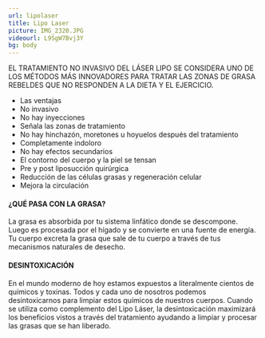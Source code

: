 ```yaml
---
url: lipolaser
title: Lipo Laser
picture: IMG_2320.JPG
videourl: L9SgW7Bvj3Y
bg: body
---
```


EL TRATAMIENTO NO INVASIVO DEL LÁSER LIPO SE CONSIDERA UNO DE LOS MÉTODOS MÁS INNOVADORES PARA TRATAR LAS ZONAS DE GRASA REBELDES QUE NO RESPONDEN A LA DIETA Y EL EJERCICIO.

- Las ventajas
- No invasivo
- No hay inyecciones
- Señala las zonas de tratamiento
- No hay hinchazón, moretones u hoyuelos después del tratamiento
- Completamente indoloro
- No hay efectos secundarios
- El contorno del cuerpo y la piel se tensan
- Pre y post liposucción quirúrgica
- Reducción de las células grasas y regeneración celular
- Mejora la circulación

#### ¿QUÉ PASA CON LA GRASA?

La grasa es absorbida por tu sistema linfático donde se descompone. Luego es procesada por el hígado y se convierte en una fuente de energía. Tu cuerpo excreta la grasa que sale de tu cuerpo a través de tus mecanismos naturales de desecho.

#### DESINTOXICACIÓN

En el mundo moderno de hoy estamos expuestos a literalmente cientos de químicos y toxinas. Todos y cada uno de nosotros podemos desintoxicarnos para limpiar estos químicos de nuestros cuerpos. Cuando se utiliza como complemento del Lipo Láser, la desintoxicación maximizará los beneficios vistos a través del tratamiento ayudando a limpiar y procesar las grasas que se han liberado.

